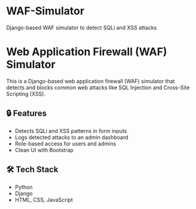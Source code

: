 # WAF-Simulator
Django-based WAF simulator to detect SQLi and XSS attacks
# Web Application Firewall (WAF) Simulator

This is a Django-based web application firewall (WAF) simulator that detects and blocks common web attacks like SQL Injection and Cross-Site Scripting (XSS).

## 🔒 Features
- Detects SQLi and XSS patterns in form inputs
- Logs detected attacks to an admin dashboard
- Role-based access for users and admins
- Clean UI with Bootstrap

## 🛠️ Tech Stack
- Python
- Django
- HTML, CSS, JavaScript
